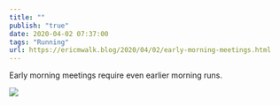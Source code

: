 ```yaml
---
title: ""
publish: "true"
date: 2020-04-02 07:37:00
tags: "Running"
url: https://ericmwalk.blog/2020/04/02/early-morning-meetings.html
---
```


Early morning meetings require even earlier morning runs.

![](https://ericmwalk.blog/uploads/2022/f7705b611f.jpg)